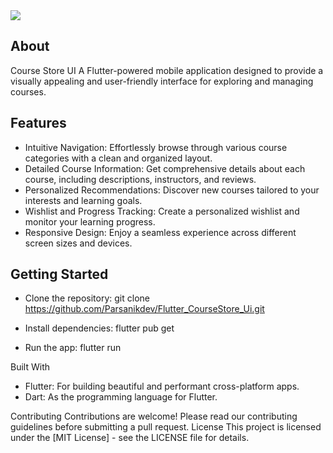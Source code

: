 
 <image src="https://github.com/Parsanikdev/Flutter_CourseStore_Ui/blob/main/CourseStore_Ui.jpg">

## About
Course Store UI
A Flutter-powered mobile application designed to provide a visually appealing and user-friendly interface for exploring and managing courses.



## Features
-  Intuitive Navigation: Effortlessly browse through various course categories with a clean and organized layout.
-  Detailed Course Information: Get comprehensive details about each course, including descriptions, instructors, and reviews.
-  Personalized Recommendations: Discover new courses tailored to your interests and learning goals.
-  Wishlist and Progress Tracking: Create a personalized wishlist and monitor your learning progress.
-  Responsive Design: Enjoy a seamless experience across different screen sizes and devices.



## Getting Started

 * Clone the repository:
   git clone https://github.com/Parsanikdev/Flutter_CourseStore_Ui.git

 * Install dependencies:
   flutter pub get

 * Run the app:
   flutter run

Built With
 * Flutter: For building beautiful and performant cross-platform apps.
 * Dart: As the programming language for Flutter.
   
Contributing
Contributions are welcome! Please read our contributing guidelines before submitting a pull request.
License
This project is licensed under the [MIT License] - see the LICENSE file for details.
